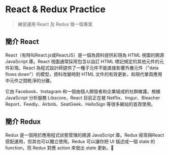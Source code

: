 # React & Redux Practice
> 練習運用 React 及 Redux 做一個專案
## 簡介 React 
React（有時叫React.js或ReactJS）是一個為資料提供彩現為 HTML 視圖的開源 JavaScript 庫。React 視圖通常採用包含以自訂 HTML 標記規定的其他元件的元件彩現。React 為程式設計師提供了一種子元件不能直接影響外層元件（"data flows down"）的模型，資料改變時對 HTML 文件的有效更新，和現代單頁應用中元件之間乾淨的分離。

它由 Facebook、Instagram 和一個由個人開發者和企業組成的社群維護。根據 JavaScript 分析服務 Libscore，React 目前正在被 Netflix、Imgur、Bleacher Report、Feedly、Airbnb、SeatGeek、HelloSign 等很多網站的首頁使用。

## 簡介 Redux 
Redux 是一個用於應用程式狀態管理的開源 JavaScript 庫。Redux 經常與React 搭配運用，但其也可以獨立使用。Redux 可以讓你把 UI 描述成一個 state 的 function，而 Redux 對應 action 來發出 state 更新。